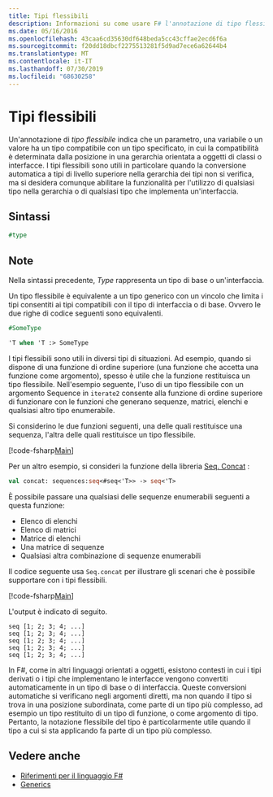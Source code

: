 ```yaml
---
title: Tipi flessibili
description: Informazioni su come usare F# l'annotazione di tipo flessibile, che indica che un parametro, una variabile o un valore ha un tipo compatibile con un tipo specificato.
ms.date: 05/16/2016
ms.openlocfilehash: 43caa6cd35630df648beda5cc43cffae2ecd6f6a
ms.sourcegitcommit: f20dd18dbcf2275513281f5d9ad7ece6a62644b4
ms.translationtype: MT
ms.contentlocale: it-IT
ms.lasthandoff: 07/30/2019
ms.locfileid: "68630258"
---
```

# <a name="flexible-types"></a>Tipi flessibili

Un'annotazione di *tipo flessibile* indica che un parametro, una variabile o un valore ha un tipo compatibile con un tipo specificato, in cui la compatibilità è determinata dalla posizione in una gerarchia orientata a oggetti di classi o interfacce. I tipi flessibili sono utili in particolare quando la conversione automatica a tipi di livello superiore nella gerarchia dei tipi non si verifica, ma si desidera comunque abilitare la funzionalità per l'utilizzo di qualsiasi tipo nella gerarchia o di qualsiasi tipo che implementa un'interfaccia.

## <a name="syntax"></a>Sintassi

```fsharp
#type
```

## <a name="remarks"></a>Note

Nella sintassi precedente, *Type* rappresenta un tipo di base o un'interfaccia.

Un tipo flessibile è equivalente a un tipo generico con un vincolo che limita i tipi consentiti ai tipi compatibili con il tipo di interfaccia o di base. Ovvero le due righe di codice seguenti sono equivalenti.

```fsharp
#SomeType

'T when 'T :> SomeType
```

I tipi flessibili sono utili in diversi tipi di situazioni. Ad esempio, quando si dispone di una funzione di ordine superiore (una funzione che accetta una funzione come argomento), spesso è utile che la funzione restituisca un tipo flessibile. Nell'esempio seguente, l'uso di un tipo flessibile con un argomento Sequence in `iterate2` consente alla funzione di ordine superiore di funzionare con le funzioni che generano sequenze, matrici, elenchi e qualsiasi altro tipo enumerabile.

Si considerino le due funzioni seguenti, una delle quali restituisce una sequenza, l'altra delle quali restituisce un tipo flessibile.

[!code-fsharp[Main](~/samples/snippets/fsharp/lang-ref-2/snippet4101.fs)]

Per un altro esempio, si consideri la funzione della libreria [Seq. Concat](https://msdn.microsoft.com/library/2eeb69a9-fc2f-4b7d-8dee-101fa2b00712) :

```fsharp
val concat: sequences:seq<#seq<'T>> -> seq<'T>
```

È possibile passare una qualsiasi delle sequenze enumerabili seguenti a questa funzione:

- Elenco di elenchi
- Elenco di matrici
- Matrice di elenchi
- Una matrice di sequenze
- Qualsiasi altra combinazione di sequenze enumerabili

Il codice seguente usa `Seq.concat` per illustrare gli scenari che è possibile supportare con i tipi flessibili.

[!code-fsharp[Main](~/samples/snippets/fsharp/lang-ref-2/snippet4102.fs)]

L'output è indicato di seguito.

```
seq [1; 2; 3; 4; ...]
seq [1; 2; 3; 4; ...]
seq [1; 2; 3; 4; ...]
seq [1; 2; 3; 4; ...]
seq [1; 2; 3; 4; ...]
```

In F#, come in altri linguaggi orientati a oggetti, esistono contesti in cui i tipi derivati o i tipi che implementano le interfacce vengono convertiti automaticamente in un tipo di base o di interfaccia. Queste conversioni automatiche si verificano negli argomenti diretti, ma non quando il tipo si trova in una posizione subordinata, come parte di un tipo più complesso, ad esempio un tipo restituito di un tipo di funzione, o come argomento di tipo. Pertanto, la notazione flessibile del tipo è particolarmente utile quando il tipo a cui si sta applicando fa parte di un tipo più complesso.

## <a name="see-also"></a>Vedere anche

- [Riferimenti per il linguaggio F#](index.md)
- [Generics](./generics/index.md)
